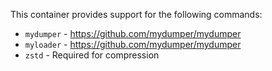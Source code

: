 This container provides support for the following commands: 
- `mydumper` - https://github.com/mydumper/mydumper
- `myloader` - https://github.com/mydumper/mydumper
- `zstd` - Required for compression